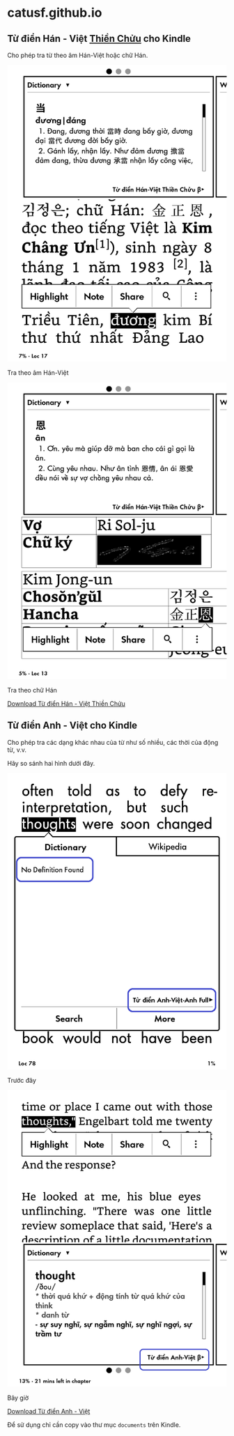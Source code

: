 # catusf.github.io

## Từ điển Hán - Việt [Thiền Chửu](https://vi.wikipedia.org/wiki/Thi%E1%BB%81u_Ch%E1%BB%ADu) cho Kindle

Cho phép tra từ theo âm Hán-Việt hoặc chữ Hán.

<img src="images/thienchuu-amhanviet.png" alt="Tra theo âm Hán-Việt" style="width: 600px;"/>

Tra theo âm Hán-Việt


<img src="images/thienchuu-amhan.png" alt="Tra theo chữ Hán" style="width: 600px;"/>

Tra theo chữ Hán

[Download Từ điển Hán - Việt Thiền Chửu](dict/TudienThienChuu.mobi)

## Từ điển Anh - Việt cho Kindle

Cho phép tra các dạng khác nhau của từ như số nhiều, các thời của động từ, v.v.

Hãy so sánh hai hình dưới đây.

<img src="images/before.png" alt="Trước đây" style="width: 600px;"/>

Trước đây


<img src="images/after.png" alt="Bây giờ" style="width: 600px;"/>

Bây giờ


[Download Từ điển Anh - Việt](dict/TudienAnhVietBeta.mobi)

Để sử dụng chỉ cần copy vào thư mục `documents` trên Kindle. 
